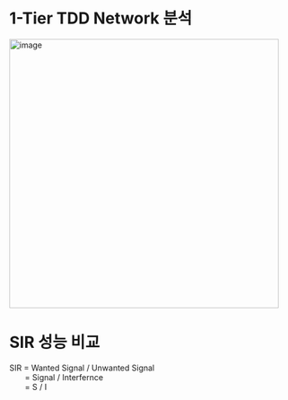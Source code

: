 <h1> 1-Tier TDD Network 분석 </h1>
<img width="480" alt="image" src="https://github.com/yoon-mina/TDD/assets/143046108/15224919-367b-4d09-8f12-0c0ef3b091b9">
<br>

<h1> SIR 성능 비교 </h1>
SIR = Wanted Signal / Unwanted Signal <br>
&nbsp;&nbsp;&nbsp;&nbsp;&nbsp;&nbsp;&nbsp;= Signal / Interfernce <br>
&nbsp;&nbsp;&nbsp;&nbsp;&nbsp;&nbsp;&nbsp;= S / I <br>
<!-- <img width="500" alt="image" src="https://github.com/yoon-mina/TDD/assets/143046108/fcfd7be3-b69b-405a-aae6-f87097d237db">
 -->
